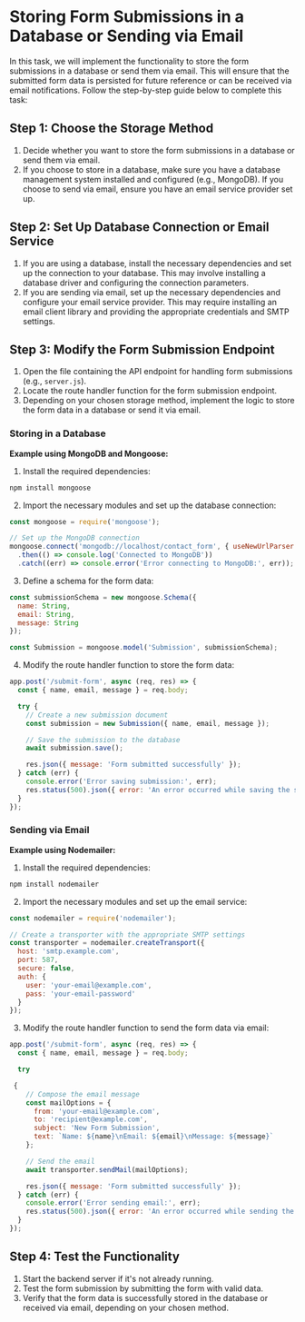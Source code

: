 # Storing Form Submissions in a Database or Sending via Email

In this task, we will implement the functionality to store the form submissions in a database or send them via email. This will ensure that the submitted form data is persisted for future reference or can be received via email notifications. Follow the step-by-step guide below to complete this task:

## Step 1: Choose the Storage Method

1. Decide whether you want to store the form submissions in a database or send them via email.
2. If you choose to store in a database, make sure you have a database management system installed and configured (e.g., MongoDB). If you choose to send via email, ensure you have an email service provider set up.

## Step 2: Set Up Database Connection or Email Service

1. If you are using a database, install the necessary dependencies and set up the connection to your database. This may involve installing a database driver and configuring the connection parameters.
2. If you are sending via email, set up the necessary dependencies and configure your email service provider. This may require installing an email client library and providing the appropriate credentials and SMTP settings.

## Step 3: Modify the Form Submission Endpoint

1. Open the file containing the API endpoint for handling form submissions (e.g., `server.js`).
2. Locate the route handler function for the form submission endpoint.
3. Depending on your chosen storage method, implement the logic to store the form data in a database or send it via email.

### Storing in a Database

**Example using MongoDB and Mongoose:**

1. Install the required dependencies:

```bash
npm install mongoose
```

2. Import the necessary modules and set up the database connection:

```javascript
const mongoose = require('mongoose');

// Set up the MongoDB connection
mongoose.connect('mongodb://localhost/contact_form', { useNewUrlParser: true, useUnifiedTopology: true })
  .then(() => console.log('Connected to MongoDB'))
  .catch((err) => console.error('Error connecting to MongoDB:', err));
```

3. Define a schema for the form data:

```javascript
const submissionSchema = new mongoose.Schema({
  name: String,
  email: String,
  message: String
});

const Submission = mongoose.model('Submission', submissionSchema);
```

4. Modify the route handler function to store the form data:

```javascript
app.post('/submit-form', async (req, res) => {
  const { name, email, message } = req.body;

  try {
    // Create a new submission document
    const submission = new Submission({ name, email, message });

    // Save the submission to the database
    await submission.save();

    res.json({ message: 'Form submitted successfully' });
  } catch (err) {
    console.error('Error saving submission:', err);
    res.status(500).json({ error: 'An error occurred while saving the submission' });
  }
});
```

### Sending via Email

**Example using Nodemailer:**

1. Install the required dependencies:

```bash
npm install nodemailer
```

2. Import the necessary modules and set up the email service:

```javascript
const nodemailer = require('nodemailer');

// Create a transporter with the appropriate SMTP settings
const transporter = nodemailer.createTransport({
  host: 'smtp.example.com',
  port: 587,
  secure: false,
  auth: {
    user: 'your-email@example.com',
    pass: 'your-email-password'
  }
});
```

3. Modify the route handler function to send the form data via email:

```javascript
app.post('/submit-form', async (req, res) => {
  const { name, email, message } = req.body;

  try

 {
    // Compose the email message
    const mailOptions = {
      from: 'your-email@example.com',
      to: 'recipient@example.com',
      subject: 'New Form Submission',
      text: `Name: ${name}\nEmail: ${email}\nMessage: ${message}`
    };

    // Send the email
    await transporter.sendMail(mailOptions);

    res.json({ message: 'Form submitted successfully' });
  } catch (err) {
    console.error('Error sending email:', err);
    res.status(500).json({ error: 'An error occurred while sending the email' });
  }
});
```

## Step 4: Test the Functionality

1. Start the backend server if it's not already running.
2. Test the form submission by submitting the form with valid data.
3. Verify that the form data is successfully stored in the database or received via email, depending on your chosen method.
